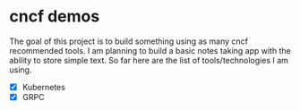 # cncf demos
The goal of this project is to build something using as many cncf recommended tools.
I am planning to build a basic notes taking app with the ability to store simple text.
So far here are the list of tools/technologies I am using.

- [x] Kubernetes
- [x] GRPC
